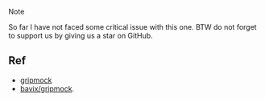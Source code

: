 > [!NOTE]
>
> So far I have not faced some critical issue with this one. BTW do not forget to support us by giving us a star on GitHub.

## Ref

- [gripmock](https://gripmock.org)
- [bavix/gripmock](https://github.com/bavix/gripmock).
